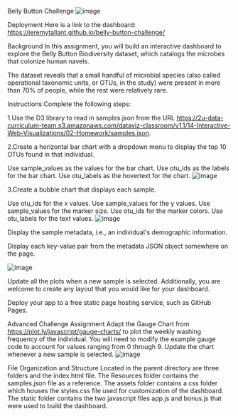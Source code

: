 Belly Button Challenge
![image](https://github.com/deepikarapeti43/belly-button-challenge/assets/127686390/cdd5c788-92c5-4bc3-8389-3c6ec2bafc8b)


Deployment
Here is a link to the dashboard: https://jeremytallant.github.io/belly-button-challenge/

Background
In this assignment, you will build an interactive dashboard to explore the Belly Button Biodiversity dataset, which catalogs the microbes that colonize human navels.

The dataset reveals that a small handful of microbial species (also called operational taxonomic units, or OTUs, in the study) were present in more than 70% of people, while the rest were relatively rare.

Instructions
Complete the following steps:

1.Use the D3 library to read in samples.json from the URL https://2u-data-curriculum-team.s3.amazonaws.com/dataviz-classroom/v1.1/14-Interactive-Web-Visualizations/02-Homework/samples.json.

2.Create a horizontal bar chart with a dropdown menu to display the top 10 OTUs found in that individual.

Use sample_values as the values for the bar chart.
Use otu_ids as the labels for the bar chart.
Use otu_labels as the hovertext for the chart.
![image](https://github.com/deepikarapeti43/belly-button-challenge/assets/127686390/af66f3a7-03f2-4a83-aed6-5c5edd7ed992)

3.Create a bubble chart that displays each sample.

Use otu_ids for the x values.
Use sample_values for the y values.
Use sample_values for the marker size.
Use otu_ids for the marker colors.
Use otu_labels for the text values.
![image](https://github.com/deepikarapeti43/belly-button-challenge/assets/127686390/1efce9ea-6bb8-426f-a325-cdb716c3ccff)


Display the sample metadata, i.e., an individual's demographic information.

Display each key-value pair from the metadata JSON object somewhere on the page.

![image](https://github.com/deepikarapeti43/belly-button-challenge/assets/127686390/8d1da57c-f994-4b7c-a616-6385d9fbd617)


Update all the plots when a new sample is selected. Additionally, you are welcome to create any layout that you would like for your dashboard.

Deploy your app to a free static page hosting service, such as GitHub Pages.

Advanced Challenge Assignment
Adapt the Gauge Chart from https://plot.ly/javascript/gauge-charts/ to plot the weekly washing frequency of the individual.
You will need to modify the example gauge code to account for values ranging from 0 through 9.
Update the chart whenever a new sample is selected.
![image](https://github.com/deepikarapeti43/belly-button-challenge/assets/127686390/2b45bd5c-e75f-4c76-9898-a3574a5c6798)


File Organization and Structure
Located in the parent directory are three folders and the index.html file.
The Resources folder contains the samples.json file as a reference.
The assets folder contains a css folder which houses the styles.css file used for customization of the dashboard.
The static folder contains the two javascript files app.js and bonus.js that were used to build the dashboard.
